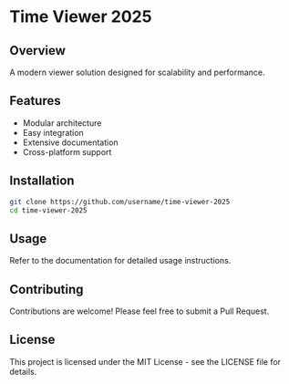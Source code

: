 # Time Viewer 2025

## Overview
A modern viewer solution designed for scalability and performance.

## Features
- Modular architecture
- Easy integration
- Extensive documentation
- Cross-platform support

## Installation
```bash
git clone https://github.com/username/time-viewer-2025
cd time-viewer-2025
```

## Usage
Refer to the documentation for detailed usage instructions.

## Contributing
Contributions are welcome! Please feel free to submit a Pull Request.

## License
This project is licensed under the MIT License - see the LICENSE file for details.